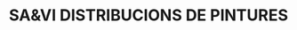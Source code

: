---
title: "SA&VI DISTRIBUCIONS DE PINTURES"
url: /vilafranca-del-penedes/saundvi-distribucions-de-pintures/
shop: pintura
---